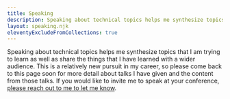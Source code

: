 ```yaml
---
title: Speaking
description: Speaking about technical topics helps me synthesize topics that I am trying to learn as well as share the things that I have learned with a wider audience.
layout: speaking.njk
eleventyExcludeFromCollections: true
---
```


Speaking about technical topics helps me synthesize topics that I am trying to learn as well as share the things that I
have learned with a wider audience. This is a relatively new pursuit in my career, so please come back to this page soon
for more detail about talks I have given and the content from those talks. If you would like to invite me to speak at
your conference, [please reach out to me to let me know](/contact).
